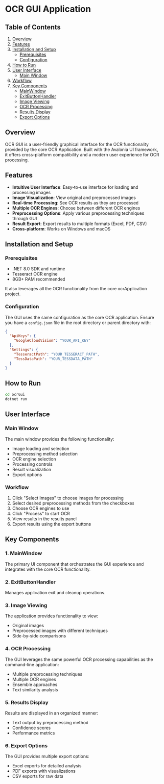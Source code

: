 # OCR GUI Application

## Table of Contents
1. [Overview](#overview)
2. [Features](#features)
3. [Installation and Setup](#installation-and-setup)
   - [Prerequisites](#prerequisites)
   - [Configuration](#configuration)
4. [How to Run](#how-to-run)
5. [User Interface](#user-interface)
   - [Main Window](#main-window)
6. [Workflow](#workflow)
7. [Key Components](#key-components)
   - [MainWindow](#mainwindow)
   - [ExitButtonHandler](#exitbuttonhandler)
   - [Image Viewing](#image-viewing)
   - [OCR Processing](#ocr-processing)
   - [Results Display](#results-display)
   - [Export Options](#export-options)

## Overview
OCR GUI is a user-friendly graphical interface for the OCR functionality provided by the core OCR Application. Built with the Avalonia UI framework, it offers cross-platform compatibility and a modern user experience for OCR processing.

## Features
- **Intuitive User Interface**: Easy-to-use interface for loading and processing images
- **Image Visualization**: View original and preprocessed images
- **Real-time Processing**: See OCR results as they are processed
- **Multiple OCR Engines**: Choose between different OCR engines
- **Preprocessing Options**: Apply various preprocessing techniques through GUI
- **Result Export**: Export results to multiple formats (Excel, PDF, CSV)
- **Cross-platform**: Works on Windows and macOS

## Installation and Setup

### Prerequisites
- .NET 8.0 SDK and runtime
- Tesseract OCR engine
- 8GB+ RAM recommended

It also leverages all the OCR functionality from the core ocrApplication project.

### Configuration
The GUI uses the same configuration as the core OCR application. Ensure you have a `config.json` file in the root directory or parent directory with:
```json
{
  "ApiKeys": {
    "GoogleCloudVision": "YOUR_API_KEY"
  },
  "Settings": {
    "TesseractPath": "YOUR_TESSERACT_PATH",
    "TessDataPath": "YOUR_TESSDATA_PATH"
  }
}
```

## How to Run

```bash
cd ocrGui
dotnet run
```

## User Interface

### Main Window
The main window provides the following functionality:
- Image loading and selection
- Preprocessing method selection
- OCR engine selection
- Processing controls
- Result visualization
- Export options

### Workflow
1. Click "Select Images" to choose images for processing
2. Select desired preprocessing methods from the checkboxes
3. Choose OCR engines to use
4. Click "Process" to start OCR
5. View results in the results panel
6. Export results using the export buttons

## Key Components

### 1. MainWindow
The primary UI component that orchestrates the GUI experience and integrates with the core OCR functionality.

### 2. ExitButtonHandler
Manages application exit and cleanup operations.

### 3. Image Viewing
The application provides functionality to view:
- Original images
- Preprocessed images with different techniques
- Side-by-side comparisons

### 4. OCR Processing
The GUI leverages the same powerful OCR processing capabilities as the command-line application:
- Multiple preprocessing techniques
- Multiple OCR engines
- Ensemble approaches
- Text similarity analysis

### 5. Results Display
Results are displayed in an organized manner:
- Text output by preprocessing method
- Confidence scores
- Performance metrics

### 6. Export Options
The GUI provides multiple export options:
- Excel exports for detailed analysis
- PDF exports with visualizations
- CSV exports for raw data
